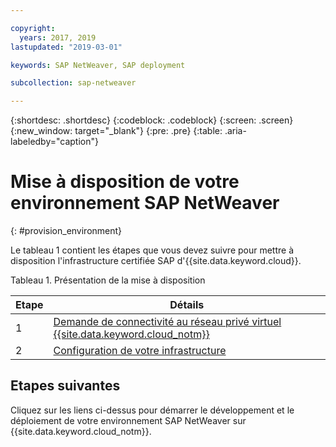 ```yaml
---

copyright:
  years: 2017, 2019
lastupdated: "2019-03-01"

keywords: SAP NetWeaver, SAP deployment

subcollection: sap-netweaver

---
```


{:shortdesc: .shortdesc}
{:codeblock: .codeblock}
{:screen: .screen}
{:new_window: target="_blank"}
{:pre: .pre}
{:table: .aria-labeledby="caption"}


# Mise à disposition de votre environnement SAP NetWeaver
{: #provision_environment}

Le tableau 1 contient les étapes que vous devez suivre pour mettre à disposition l'infrastructure certifiée SAP d'{{site.data.keyword.cloud}}.

Tableau 1. Présentation de la mise à disposition

| Etape | Détails |
| --- | --- |
| 1 | [Demande de connectivité au réseau privé virtuel {{site.data.keyword.cloud_notm}}](/docs/infrastructure/sap-netweaver?topic=sap-netweaver-request_vpn_connect#request_vpn_connect) |
| 2 | [Configuration de votre infrastructure](/docs/infrastructure/sap-netweaver?topic=sap-netweaver-set_up_infrastructure#set_up_infrastructure) |

## Etapes suivantes

Cliquez sur les liens ci-dessus pour démarrer le développement et le déploiement de votre environnement SAP NetWeaver sur {{site.data.keyword.cloud_notm}}.
